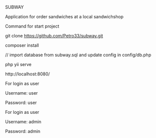 
SUBWAY

Application for order sandwiches at a local sandwich­shop

Command for start project

git clone https://github.com/Petro33/subway.git

composer install

// import database from subway.sql and update config in  config/db.php

php yii serve

http://localhost:8080/

For login as user  

Username: user

Password: user

For login as user

Username: admin 

Password: admin 